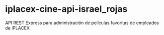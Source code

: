 # iplacex-cine-api-israel_rojas
API REST Express para administración de  películas favoritas de empleados de IPLACEX
